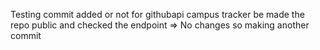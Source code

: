 Testing commit added or not for githubapi campus tracker be 
made the repo public and checked the endpoint => No changes 
so making another commit 
